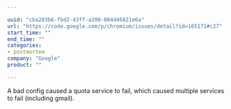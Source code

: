 ```yaml
---

uuid: "cba283b6-fbd2-43ff-a200-084d46821e6a"
url: "https://code.google.com/p/chromium/issues/detail?id=165171#c27"
start_time: ""
end_time: ""
categories:
- postmortem
company: "Google"
product: ""

---
```


A bad config caused a quota service to fail, which caused multiple services to fail (including gmail).
